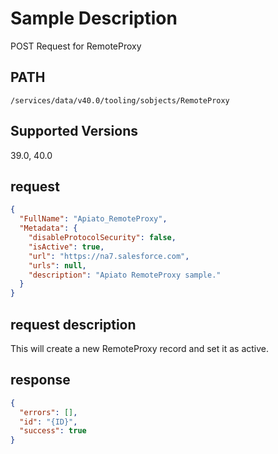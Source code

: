 # Sample Description
POST Request for RemoteProxy

## PATH
```
/services/data/v40.0/tooling/sobjects/RemoteProxy
```
## Supported Versions
39.0, 40.0

## request
```json
{
  "FullName": "Apiato_RemoteProxy",
  "Metadata": {
    "disableProtocolSecurity": false,
    "isActive": true,
    "url": "https://na7.salesforce.com",
    "urls": null,
    "description": "Apiato RemoteProxy sample."
  }
}
```

## request description
This will create a new RemoteProxy record and set it as active.

## response
```json
{
  "errors": [],
  "id": "{ID}",
  "success": true
}
```
